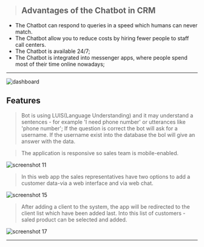 

> <h2>Advantages of the Chatbot in CRM</h2>
* The Chatbot can respond to queries in a speed which humans can never match.<br>
* The Сhatbot allow you to reduce costs by hiring fewer people to staff call centers.<br>
* The Chatbot is available 24/7;<br>
* The Chatbot is integrated into messenger apps, where people spend most of their time online nowadays;
<hr>

![dashboard](https://user-images.githubusercontent.com/12658436/41350767-d714bb1a-6f1c-11e8-9c2f-7ff591e8210a.png)


<h2>Features</h2>

> Bot is using LUIS(Language Understanding) and it may understand a sentences - for example 'I need phone number' or utterances like 'phone number'; If the question is correct the bot will ask for a username. If the username exist into the database the bol will give an answer with the data.

> The application is responsive so sales team is mobile-enabled.


<span>![screenshot 11](https://user-images.githubusercontent.com/12658436/41349125-885411c4-6f17-11e8-95a7-07a0c293dd06.jpg)</span>

> In this web app the sales representatives have two options to add a customer data-via a web interface and via web chat.

![screenshot 15](https://user-images.githubusercontent.com/12658436/41350957-87ac5b18-6f1d-11e8-9389-81aa6b8d82ee.png)


> After adding a client to the system, the app will be redirected to the client list which have been added last. Into this list of customers - saled product can be selected and added. 

![screenshot 17](https://user-images.githubusercontent.com/12658436/41359104-6f5ec93c-6f32-11e8-873c-1d27e195703c.png)


<hr>